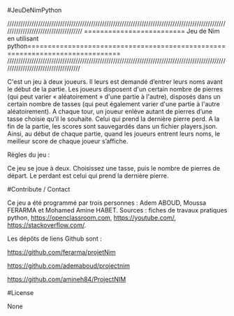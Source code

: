 #JeuDeNimPython

/////////////////////////////////////////////////////////////////////////////////////////////////////////////////////////////////////
========================= Jeu de Nim en utilisant python=============================================================================
////////////////////////////////////////////////////////////////////////////////////////////////////////////////////////////////////

C'est un jeu à deux joueurs. Il leurs est demandé d’entrer leurs noms avant le début de la partie. Les joueurs disposent d'un certain nombre de pierres (qui peut varier « aléatoirement » d'une partie à l'autre), disposés dans un certain nombre de tasses (qui peut également varier d'une partie à l'autre aléatoirement). A chaque tour, un joueur enlève autant de pierres d’une tasse choisie qu’il le souhaite. Celui qui prend la dernière pierre perd.
A la fin de la partie, les scores sont sauvegardés dans un fichier players.json.
Ainsi, au début de chaque partie, quand les joueurs entrent leurs noms, le meilleur score de chaque joueur s’affiche.


Règles du jeu :

Ce jeu se joue à deux. Choisissez une tasse, puis le nombre de pierres de départ. Le perdant est celui qui prend la dernière pierre. 


#Contribute / Contact


Ce jeu a été programmé par trois personnes : Adem ABOUD, Moussa FERARMA et Mohamed Amine HABET.
Sources : fiches de travaux pratiques python, https://openclassroom.com, https://youtube.com/, https://stackoverflow.com/.


Les dépôts de liens Github sont :


https://github.com/ferarma/projetNim

https://github.com/ademaboud/projectnim

https://github.com/amineh84/ProjectNIM

#License

None

